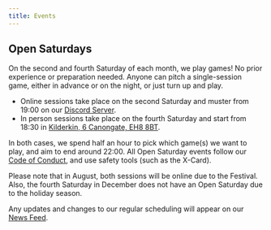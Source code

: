 ```yaml
---
title: Events
---
```

## Open Saturdays

On the second and fourth Saturday of each month, we play games! No prior experience or preparation needed. Anyone can pitch a single-session game, either in advance or on the night, or just turn up and play.

* Online sessions take place on the second Saturday and muster from 19:00 on our [Discord Server](https://discord.gg/6vNbsq5tSV).
* In person sessions take place on the fourth Saturday and start from 18:30 in [Kilderkin, 6 Canongate, EH8 8BT](https://kilderkingroup.co.uk/kilderkin-2/).

In both cases, we spend half an hour to pick which game(s) we want to play, and aim to end around 22:00. All Open Saturday events follow our [Code of Conduct](https://edinburgh-indie-gamers.netlify.app/code-of-conduct), and use safety tools (such as the X-Card). 

Please note that in August, both sessions will be online due to the Festival. Also, the fourth Saturday in December does not have an Open Saturday due to the holiday season. 

Any updates and changes to our regular scheduling will appear on our [News Feed](https://edinburgh-indie-gamers.netlify.app/news).